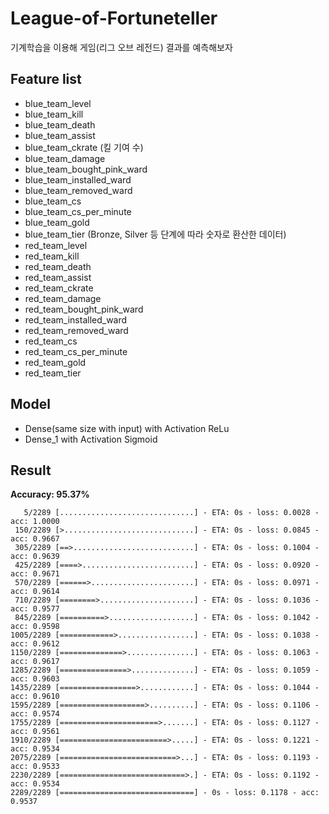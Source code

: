 # League-of-Fortuneteller
기계학습을 이용해 게임(리그 오브 레전드) 결과를 예측해보자

## Feature list
* blue_team_level
* blue_team_kill
* blue_team_death
* blue_team_assist
* blue_team_ckrate (킬 기여 수)
* blue_team_damage
* blue_team_bought_pink_ward
* blue_team_installed_ward
* blue_team_removed_ward
* blue_team_cs
* blue_team_cs_per_minute
* blue_team_gold
* blue_team_tier (Bronze, Silver 등 단계에 따라 숫자로 환산한 데이터)
* red_team_level
* red_team_kill
* red_team_death
* red_team_assist
* red_team_ckrate
* red_team_damage
* red_team_bought_pink_ward
* red_team_installed_ward
* red_team_removed_ward
* red_team_cs
* red_team_cs_per_minute
* red_team_gold
* red_team_tier

## Model
* Dense(same size with input) with Activation ReLu
* Dense_1 with Activation Sigmoid

## Result
**Accuracy: 95.37%**
```text
   5/2289 [..............................] - ETA: 0s - loss: 0.0028 - acc: 1.0000
 150/2289 [>.............................] - ETA: 0s - loss: 0.0845 - acc: 0.9667
 305/2289 [==>...........................] - ETA: 0s - loss: 0.1004 - acc: 0.9639
 425/2289 [====>.........................] - ETA: 0s - loss: 0.0920 - acc: 0.9671
 570/2289 [======>.......................] - ETA: 0s - loss: 0.0971 - acc: 0.9614
 710/2289 [========>.....................] - ETA: 0s - loss: 0.1036 - acc: 0.9577
 845/2289 [==========>...................] - ETA: 0s - loss: 0.1042 - acc: 0.9598
1005/2289 [============>.................] - ETA: 0s - loss: 0.1038 - acc: 0.9612
1150/2289 [==============>...............] - ETA: 0s - loss: 0.1063 - acc: 0.9617
1285/2289 [===============>..............] - ETA: 0s - loss: 0.1059 - acc: 0.9603
1435/2289 [=================>............] - ETA: 0s - loss: 0.1044 - acc: 0.9610
1595/2289 [===================>..........] - ETA: 0s - loss: 0.1106 - acc: 0.9574
1755/2289 [======================>.......] - ETA: 0s - loss: 0.1127 - acc: 0.9561
1910/2289 [========================>.....] - ETA: 0s - loss: 0.1221 - acc: 0.9534
2075/2289 [==========================>...] - ETA: 0s - loss: 0.1193 - acc: 0.9533
2230/2289 [============================>.] - ETA: 0s - loss: 0.1192 - acc: 0.9534
2289/2289 [==============================] - 0s - loss: 0.1178 - acc: 0.9537   
```